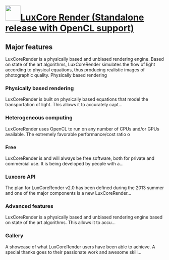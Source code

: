 # <img src="https://cdn.jsdelivr.net/gh/chtof/chocolatey-packages/automatic/luxcorerender-opencl/luxcorerender-opencl.png" width="48" height="48"/>[LuxCore Render (Standalone release with OpenCL support)](https://chocolatey.org/packages/luxcorerender)

## Major features
LuxCoreRender is a physically based and unbiased rendering engine. Based on state of the art algorithms, LuxCoreRender simulates the flow of light according to physical equations, thus producing realistic images of photographic quality.
 Physically based rendering

### Physically based rendering
LuxCoreRender is built on physically based equations that model the transportation of light. This allows it to accurately capt...

### Heterogeneous computing
LuxCoreRender uses OpenCL to run on any number of CPUs and/or GPUs available. The extremely favorable performance/cost ratio o

### Free
LuxCoreRender is and will always be free software, both for private and commercial use. It is being developed by people with a...

### Luxcore API
The plan for LuxCoreRender v2.0 has been defined during the 2013 summer and one of the major components is a new LuxCoreRender...

### Advanced features
LuxCoreRender is a physically based and unbiased rendering engine based on state of the art algorithms. This allows it to accu...

### Gallery
A showcase of what LuxCoreRender users have been able to achieve. A special thanks goes to their passionate work and awesome skill...

